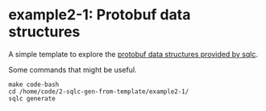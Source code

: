 # example2-1: Protobuf data structures

A simple template to explore the [protobuf data structures provided by sqlc](https://github.com/sqlc-dev/sqlc/blob/main/protos/plugin/codegen.proto).

Some commands that might be useful.

    make code-bash
    cd /home/code/2-sqlc-gen-from-template/example2-1/
    sqlc generate

